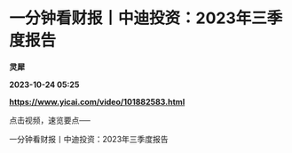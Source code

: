 # 一分钟看财报丨中迪投资：2023年三季度报告
**灵犀**

**2023-10-24 05:25**

**https://www.yicai.com/video/101882583.html**

点击视频，速览要点──

一分钟看财报丨中迪投资：2023年三季度报告